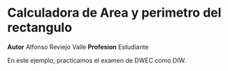 # Calculadora de Area y perimetro del rectangulo

**Autor** Alfonso Reviejo Valle
**Profesion** Estudiante

En este ejemplo, practicamos el examen de DWEC como DIW.

